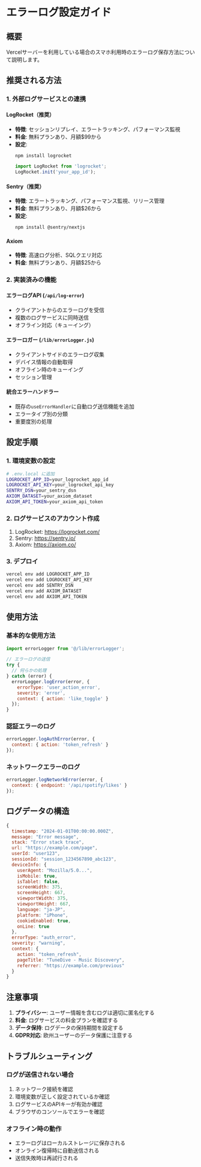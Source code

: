 # エラーログ設定ガイド

## 概要
Vercelサーバーを利用している場合のスマホ利用時のエラーログ保存方法について説明します。

## 推奨される方法

### 1. 外部ログサービスとの連携

#### LogRocket（推奨）
- **特徴**: セッションリプレイ、エラートラッキング、パフォーマンス監視
- **料金**: 無料プランあり、月額$99から
- **設定**:
  ```bash
  npm install logrocket
  ```
  ```javascript
  import LogRocket from 'logrocket';
  LogRocket.init('your_app_id');
  ```

#### Sentry（推奨）
- **特徴**: エラートラッキング、パフォーマンス監視、リリース管理
- **料金**: 無料プランあり、月額$26から
- **設定**:
  ```bash
  npm install @sentry/nextjs
  ```

#### Axiom
- **特徴**: 高速ログ分析、SQLクエリ対応
- **料金**: 無料プランあり、月額$25から

### 2. 実装済みの機能

#### エラーログAPI (`/api/log-error`)
- クライアントからのエラーログを受信
- 複数のログサービスに同時送信
- オフライン対応（キューイング）

#### エラーロガー (`/lib/errorLogger.js`)
- クライアントサイドのエラーログ収集
- デバイス情報の自動取得
- オフライン時のキューイング
- セッション管理

#### 統合エラーハンドラー
- 既存の`useErrorHandler`に自動ログ送信機能を追加
- エラータイプ別の分類
- 重要度別の処理

## 設定手順

### 1. 環境変数の設定
```bash
# .env.local に追加
LOGROCKET_APP_ID=your_logrocket_app_id
LOGROCKET_API_KEY=your_logrocket_api_key
SENTRY_DSN=your_sentry_dsn
AXIOM_DATASET=your_axiom_dataset
AXIOM_API_TOKEN=your_axiom_api_token
```

### 2. ログサービスのアカウント作成
1. LogRocket: https://logrocket.com/
2. Sentry: https://sentry.io/
3. Axiom: https://axiom.co/

### 3. デプロイ
```bash
vercel env add LOGROCKET_APP_ID
vercel env add LOGROCKET_API_KEY
vercel env add SENTRY_DSN
vercel env add AXIOM_DATASET
vercel env add AXIOM_API_TOKEN
```

## 使用方法

### 基本的な使用方法
```javascript
import errorLogger from '@/lib/errorLogger';

// エラーログの送信
try {
  // 何らかの処理
} catch (error) {
  errorLogger.logError(error, {
    errorType: 'user_action_error',
    severity: 'error',
    context: { action: 'like_toggle' }
  });
}
```

### 認証エラーのログ
```javascript
errorLogger.logAuthError(error, {
  context: { action: 'token_refresh' }
});
```

### ネットワークエラーのログ
```javascript
errorLogger.logNetworkError(error, {
  context: { endpoint: '/api/spotify/likes' }
});
```

## ログデータの構造

```javascript
{
  timestamp: "2024-01-01T00:00:00.000Z",
  message: "Error message",
  stack: "Error stack trace",
  url: "https://example.com/page",
  userId: "user123",
  sessionId: "session_1234567890_abc123",
  deviceInfo: {
    userAgent: "Mozilla/5.0...",
    isMobile: true,
    isTablet: false,
    screenWidth: 375,
    screenHeight: 667,
    viewportWidth: 375,
    viewportHeight: 667,
    language: "ja-JP",
    platform: "iPhone",
    cookieEnabled: true,
    onLine: true
  },
  errorType: "auth_error",
  severity: "warning",
  context: {
    action: "token_refresh",
    pageTitle: "TuneDive - Music Discovery",
    referrer: "https://example.com/previous"
  }
}
```

## 注意事項

1. **プライバシー**: ユーザー情報を含むログは適切に匿名化する
2. **料金**: ログサービスの料金プランを確認する
3. **データ保持**: ログデータの保持期間を設定する
4. **GDPR対応**: 欧州ユーザーのデータ保護に注意する

## トラブルシューティング

### ログが送信されない場合
1. ネットワーク接続を確認
2. 環境変数が正しく設定されているか確認
3. ログサービスのAPIキーが有効か確認
4. ブラウザのコンソールでエラーを確認

### オフライン時の動作
- エラーログはローカルストレージに保存される
- オンライン復帰時に自動送信される
- 送信失敗時は再試行される
